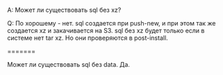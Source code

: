 A: Может ли существовать sql без xz?

Q: По хорошему - нет.
sql создается при push-new, и при этом так же создается xz и закачивается на S3.
sql без xz будет только если в системе нет tar xz.
Но они проверяются в post-install.

=======

Может ли существовать sql без data.
Да.

